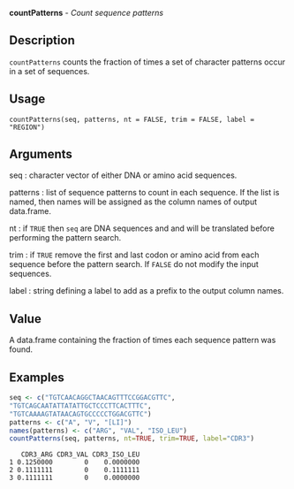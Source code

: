 





**countPatterns** - *Count sequence patterns*

Description
--------------------

`countPatterns` counts the fraction of times a set of character patterns occur 
in a set of sequences.


Usage
--------------------
```
countPatterns(seq, patterns, nt = FALSE, trim = FALSE, label = "REGION")
```

Arguments
-------------------

seq
:   character vector of either DNA or amino acid sequences.

patterns
:   list of sequence patterns to count in each sequence. If the 
list is named, then names will be assigned as the column names of 
output data.frame.

nt
:   if `TRUE` then `seq` are DNA sequences and and will be 
translated before performing the pattern search.

trim
:   if `TRUE` remove the first and last codon or amino acid from 
each sequence before the pattern search. If `FALSE` do
not modify the input sequences.

label
:   string defining a label to add as a prefix to the output 
column names.



Value
-------------------

A data.frame containing the fraction of times each sequence pattern was 
found.



Examples
-------------------

```R
seq <- c("TGTCAACAGGCTAACAGTTTCCGGACGTTC",
"TGTCAGCAATATTATATTGCTCCCTTCACTTTC",
"TGTCAAAAGTATAACAGTGCCCCCTGGACGTTC")
patterns <- c("A", "V", "[LI]")
names(patterns) <- c("ARG", "VAL", "ISO_LEU")
countPatterns(seq, patterns, nt=TRUE, trim=TRUE, label="CDR3")
```


```
   CDR3_ARG CDR3_VAL CDR3_ISO_LEU
1 0.1250000        0    0.0000000
2 0.1111111        0    0.1111111
3 0.1111111        0    0.0000000

```




